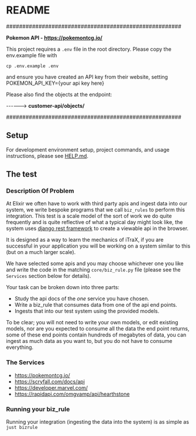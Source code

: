 # README
######################################################

**Pokemon API - https://pokemontcg.io/**

This project requires a `.env` file in the root directory.
Please copy the env.example file with 

```
cp .env.example .env

```

and ensure you have created an API key from their website, setting POKEMON_API_KEY={your api key here}


Please also find the objects at the endpoint:

------>       **customer-api/objects/**





######################################################
## Setup

For development environment setup, project commands, and usage instructions, please see [HELP.md](HELP.md).

## The test

### Description Of Problem

At Elixir we often have to work with third party apis and ingest data into our system, we write bespoke programs that we call `biz_rules` to perform this integration. This test is a scale model of the sort of work we do quite frequently and is quite reflective of what a typical day might look like, the system uses [django rest framework](https://www.django-rest-framework.org/) to create a viewable api in the browser.

It is designed as a way to learn the mechanics of iTraX, if you are successful in your application you will be working on a system similar to this (but on a much larger scale).

We have selected some apis and you may choose whichever one you like and write the code in the matching `core/biz_rule.py` file (please see the `Services` section below for details).

Your task can be broken down into three parts:

* Study the api docs of the _one_ service you have chosen.
* Write a biz_rule that consumes data from one of the api end points.
* Ingests that into our test system using the provided models.

To be clear; you will not need to write your own models, or edit existing models, nor are you expected to consume all the data the end point returns, some of these end points contain hundreds of megabytes of data, you can ingest as much data as you want to, but you do not have to consume everything.

### The Services

- https://pokemontcg.io/
- https://scryfall.com/docs/api
- https://developer.marvel.com/
- https://rapidapi.com/omgvamp/api/hearthstone


### Running your biz_rule

Running your integration (ingesting the data into the system) is as simple as `just bizrule`
